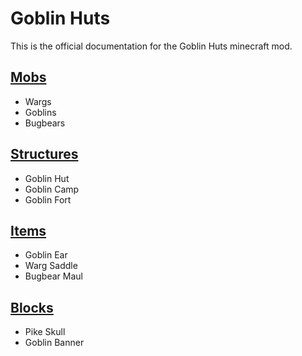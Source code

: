 # Goblin Huts

This is the official documentation for the Goblin Huts minecraft mod.

## [Mobs](mobs.md)
- Wargs
- Goblins 
- Bugbears

## [Structures](structures.md)
- Goblin Hut
- Goblin Camp
- Goblin Fort

## [Items](items.md)
- Goblin Ear
- Warg Saddle
- Bugbear Maul

## [Blocks](blocks.md)
- Pike Skull
- Goblin Banner
